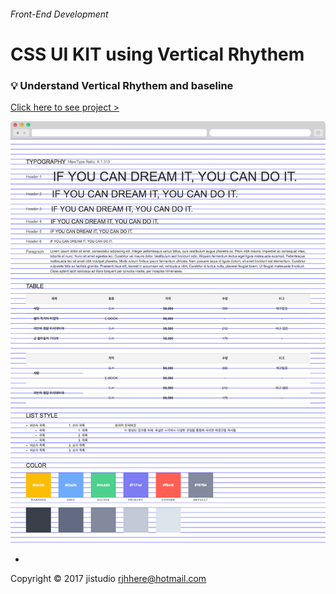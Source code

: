 ###### Front-End Development

# CSS UI KIT using Vertical Rhythem 

### :bulb: Understand Vertical Rhythem and baseline

[Click here to see project >](https://jistudio.github.io/My_CSS_STUDY/12_uikit/index.html)

[<img src="/ASSETS/ui.jpg" alt="vertical align">](https://jistudio.github.io/My_CSS_STUDY/12_uikit/index.html)

-


Copyright © 2017 jistudio <rjhhere@hotmail.com> 
